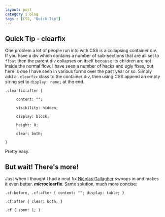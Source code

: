 ```yaml
---
layout: post
category : blog
tags : [CSS, "Quick Tip"]
---
```

<h2>Quick Tip - clearfix</h2>
<p>One problem a lot of people run into with CSS is a collapsing container div. If you have a div which contains a number of sub-sections that are all set to <code>float</code> then the parent div collapses on itself because its children are not inside the normal flow. I have seen a number of hacks and ugly fixes, but here is one I have seen in various forms over the past year or so. Simply add a <code>.clearfix</code> class to the container div, then using CSS append an empty string set to <code>display: none;</code> at the end. </p>
<p><code>.clearfix:after {<br />
   &nbsp;&nbsp;content: ""; </br />
   &nbsp;&nbsp;visibility: hidden; <br />
   &nbsp;&nbsp;display: block; <br />
   &nbsp;&nbsp;height: 0; <br />
   &nbsp;&nbsp;clear: both;<br />
}</code></p>
<p>Pretty easy.</p>
<h2>But wait! There's more!</h2>
<p>Just when I thought I had a neat fix <a href="http://themergency.com/css-clearfix-demystified/">Nicolas Gallagher</a> swoops in and makes it even better. <strong><em>micro</em>clearfix</strong>. Same solution, much more concise:</p>
<p><code>.cf:before, .cf:after { content: ""; display: table; }<br />
.cf:after { clear: both; }<br />
.cf { zoom: 1; }<br />
</code></p>
